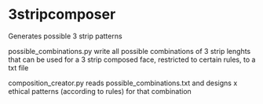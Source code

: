 # 3stripcomposer
Generates possible 3 strip patterns

possible_combinations.py
write all possible combinations of 3 strip lenghts that can be used for a 3 strip composed face, restricted to certain rules, to a txt file

composition_creator.py
reads possible_combinations.txt and designs x ethical patterns (according to rules) for that combination

